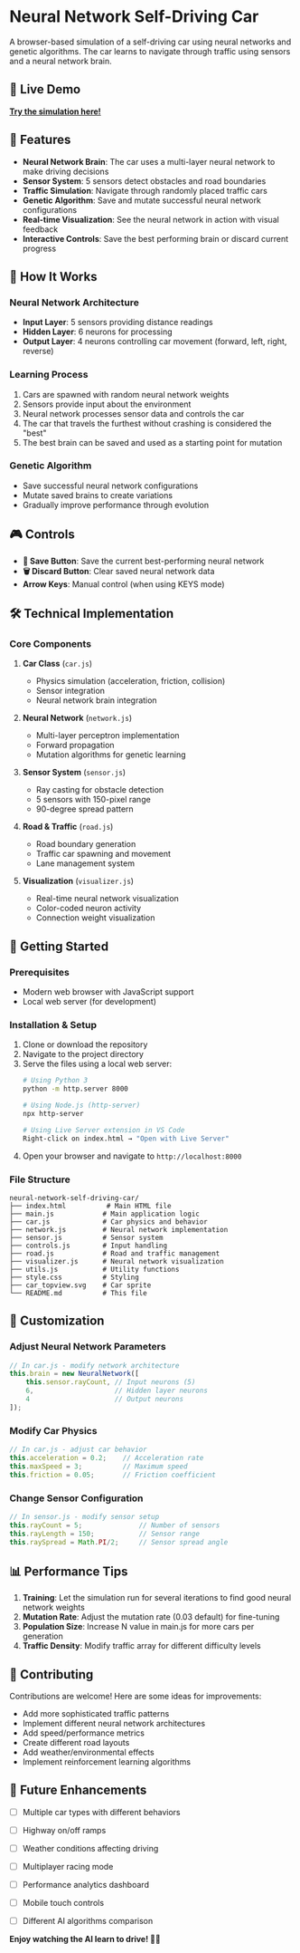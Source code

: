 # Neural Network Self-Driving Car

A browser-based simulation of a self-driving car using neural networks and genetic algorithms. The car learns to navigate through traffic using sensors and a neural network brain.

## 🚗 Live Demo

**[Try the simulation here!](https://neural-network-self-driving-car.netlify.app/)**

## 🌟 Features

- **Neural Network Brain**: The car uses a multi-layer neural network to make driving decisions
- **Sensor System**: 5 sensors detect obstacles and road boundaries
- **Traffic Simulation**: Navigate through randomly placed traffic cars
- **Genetic Algorithm**: Save and mutate successful neural network configurations
- **Real-time Visualization**: See the neural network in action with visual feedback
- **Interactive Controls**: Save the best performing brain or discard current progress

## 🧠 How It Works

### Neural Network Architecture
- **Input Layer**: 5 sensors providing distance readings
- **Hidden Layer**: 6 neurons for processing
- **Output Layer**: 4 neurons controlling car movement (forward, left, right, reverse)

### Learning Process
1. Cars are spawned with random neural network weights
2. Sensors provide input about the environment
3. Neural network processes sensor data and controls the car
4. The car that travels the furthest without crashing is considered the "best"
5. The best brain can be saved and used as a starting point for mutation

### Genetic Algorithm
- Save successful neural network configurations
- Mutate saved brains to create variations
- Gradually improve performance through evolution

## 🎮 Controls

- **💾 Save Button**: Save the current best-performing neural network
- **🗑️ Discard Button**: Clear saved neural network data
- **Arrow Keys**: Manual control (when using KEYS mode)

## 🛠️ Technical Implementation

### Core Components

1. **Car Class** (`car.js`)
   - Physics simulation (acceleration, friction, collision)
   - Sensor integration
   - Neural network brain integration

2. **Neural Network** (`network.js`)
   - Multi-layer perceptron implementation
   - Forward propagation
   - Mutation algorithms for genetic learning

3. **Sensor System** (`sensor.js`)
   - Ray casting for obstacle detection
   - 5 sensors with 150-pixel range
   - 90-degree spread pattern

4. **Road & Traffic** (`road.js`)
   - Road boundary generation
   - Traffic car spawning and movement
   - Lane management system

5. **Visualization** (`visualizer.js`)
   - Real-time neural network visualization
   - Color-coded neuron activity
   - Connection weight visualization

## 🚀 Getting Started

### Prerequisites
- Modern web browser with JavaScript support
- Local web server (for development)

### Installation & Setup

1. Clone or download the repository
2. Navigate to the project directory
3. Serve the files using a local web server:
   ```bash
   # Using Python 3
   python -m http.server 8000
   
   # Using Node.js (http-server)
   npx http-server
   
   # Using Live Server extension in VS Code
   Right-click on index.html → "Open with Live Server"
   ```
4. Open your browser and navigate to `http://localhost:8000`

### File Structure
```
neural-network-self-driving-car/
├── index.html          # Main HTML file
├── main.js            # Main application logic
├── car.js             # Car physics and behavior
├── network.js         # Neural network implementation
├── sensor.js          # Sensor system
├── controls.js        # Input handling
├── road.js            # Road and traffic management
├── visualizer.js      # Neural network visualization
├── utils.js           # Utility functions
├── style.css          # Styling
├── car_topview.svg    # Car sprite
└── README.md          # This file
```

## 🔧 Customization

### Adjust Neural Network Parameters
```javascript
// In car.js - modify network architecture
this.brain = new NeuralNetwork([
    this.sensor.rayCount, // Input neurons (5)
    6,                    // Hidden layer neurons
    4                     // Output neurons
]);
```

### Modify Car Physics
```javascript
// In car.js - adjust car behavior
this.acceleration = 0.2;    // Acceleration rate
this.maxSpeed = 3;          // Maximum speed
this.friction = 0.05;       // Friction coefficient
```

### Change Sensor Configuration
```javascript
// In sensor.js - modify sensor setup
this.rayCount = 5;              // Number of sensors
this.rayLength = 150;           // Sensor range
this.raySpread = Math.PI/2;     // Sensor spread angle
```

## 📊 Performance Tips

1. **Training**: Let the simulation run for several iterations to find good neural network weights
2. **Mutation Rate**: Adjust the mutation rate (0.03 default) for fine-tuning
3. **Population Size**: Increase N value in main.js for more cars per generation
4. **Traffic Density**: Modify traffic array for different difficulty levels

## 🤝 Contributing

Contributions are welcome! Here are some ideas for improvements:

- Add more sophisticated traffic patterns
- Implement different neural network architectures
- Add speed/performance metrics
- Create different road layouts
- Add weather/environmental effects
- Implement reinforcement learning algorithms



## 🎯 Future Enhancements

- [ ] Multiple car types with different behaviors
- [ ] Highway on/off ramps
- [ ] Weather conditions affecting driving
- [ ] Multiplayer racing mode
- [ ] Performance analytics dashboard
- [ ] Mobile touch controls
- [ ] Different AI algorithms comparison



**Enjoy watching the AI learn to drive! 🚗🤖**
